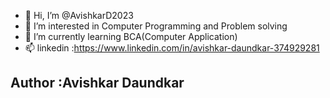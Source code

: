 - 👋 Hi, I’m @AvishkarD2023
- 👀 I’m interested in Computer Programming and Problem solving
- 🌱 I’m currently learning BCA(Computer Application)
- 📫 linkedin :https://www.linkedin.com/in/avishkar-daundkar-374929281
<h2> Author :Avishkar Daundkar</h2>
<!---
AvishkarD2023/AvishkarD2023 is a ✨ special ✨ repository because its `README.md` (this file) appears on your GitHub profile.
You can click the Preview link to take a look at your changes.
--->
